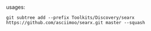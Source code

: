 usages:

```
git subtree add --prefix Toolkits/Discovery/searx https://github.com/asciimoo/searx.git master --squash
```


